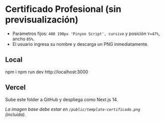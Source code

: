# Certificado Profesional (sin previsualización)

- Parámetros fijos: `400 190px 'Pinyon Script', cursive` y posición `Y=47%`, ancho `85%`.
- El usuario ingresa su nombre y descarga un PNG inmediatamente.

## Local
npm i
npm run dev
http://localhost:3000

## Vercel
Sube este folder a GitHub y despliega como Next.js 14.

*La imagen base debe estar en `/public/template-certificado.png` (incluida).*
